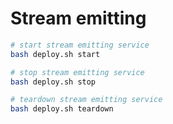 # Stream emitting

```bash
# start stream emitting service
bash deploy.sh start

# stop stream emitting service
bash deploy.sh stop

# teardown stream emitting service
bash deploy.sh teardown
```